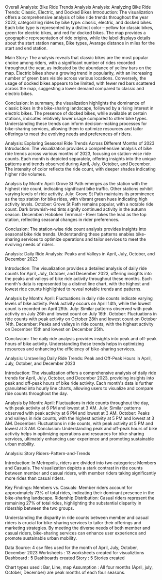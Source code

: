 Overall Analysis: Bike Ride Trends Analysis
Analysis: Analyzing Bike Ride Trends: Classic, Electric, and Docked Bikes
Introduction:
The visualization offers a comprehensive analysis of bike ride trends throughout the year 2023, categorizing rides by bike type: classic, electric, and docked bikes. Each bike type is represented by a distinct color – yellow for classic bikes, green for electric bikes, and red for docked bikes. The map provides a geographic representation of ride origins, while the label displays details about the start station names, Bike types, Avarage distance in miles for the start and end station.

Main Story:
The analysis reveals that classic bikes are the most popular choice among riders, with a significant number of rides recorded throughout the year, as indicated by the abundance of yellow bars on the map. Electric bikes show a growing trend in popularity, with an increasing number of green bars visible across various locations. Conversely, the usage of docked bikes appears to be limited, with fewer red bars scattered across the map, suggesting a lower demand compared to classic and electric bikes.

Conclusion:
In summary, the visualization highlights the dominance of classic bikes in the bike-sharing landscape, followed by a rising interest in electric bikes. The presence of docked bikes, while available at certain stations, indicates relatively lower usage compared to other bike types. Understanding these trends can inform decision-making processes for bike-sharing services, allowing them to optimize resources and tailor offerings to meet the evolving needs and preferences of riders.

Analysis: Exploring Seasonal Ride Trends Across Different Months of 2023
Introduction:
The visualization provides a comprehensive analysis of bike ride trends across various months of 2023, focusing on station-wise ride counts. Each month is depicted separately, offering insights into the unique patterns and trends observed during April, July, October, and December. The intensity of color reflects the ride count, with deeper shades indicating higher ride volumes.

Analysis by Month:
April: Grove St Path emerges as the station with the highest ride count, indicating significant bike traffic. Other stations exhibit varying levels of ride activity.
July: Grove St Path maintains its prominence as the top station for bike rides, with vibrant green hues indicating high activity levels.
October: Grove St Path remains popular, with a notable ride count. Dark brownish-red tints signify continued activity in the autumn season.
December: Hoboken Terminal - River takes the lead as the top station, reflecting seasonal changes in rider preferences.

Conclusion:
The station-wise ride count analysis provides insights into seasonal bike ride trends. Understanding these patterns enables bike-sharing services to optimize operations and tailor services to meet the evolving needs of riders.

Analysis: Daily Ride Analysis: Peaks and Valleys in April, July, October, and December 2023

Introduction:
The visualization provides a detailed analysis of daily ride counts for April, July, October, and December 2023, offering insights into the peaks and valleys of bike ride activity throughout these months. Each month's data is represented by a distinct line chart, with the highest and lowest ride counts highlighted to reveal notable trends and patterns.

Analysis by Month:
April: Fluctuations in daily ride counts indicate varying levels of bike activity. Peak activity occurs on April 14th, while the lowest count is recorded on April 29th.
July: Similar patterns observed with peak activity on July 26th and lowest count on July 16th.
October: Fluctuations in ride counts with peak activity on October 28th and lowest count on October 14th.
December: Peaks and valleys in ride counts, with the highest activity on December 15th and lowest on December 25th.

Conclusion:
The daily ride analysis provides insights into peak and off-peak hours of bike activity. Understanding these trends helps in optimizing resources and enhancing the efficiency of bike-sharing services.

Analysis: Unraveling Daily Ride Trends: Peak and Off-Peak Hours in April, July, October, and December 2023

Introduction:
The visualization offers a comprehensive analysis of daily ride trends for April, July, October, and December 2023, providing insights into peak and off-peak hours of bike ride activity. Each month's data is further granulated into hourly line charts, allowing users to visualize and compare ride counts throughout the day.

Analysis by Month:
April: Fluctuations in ride counts throughout the day, with peak activity at 6 PM and lowest at 3 AM.
July: Similar patterns observed with peak activity at 6 PM and lowest at 3 AM.
October: Peaks and valleys in ride counts, with the highest activity at 5 PM and lowest at 3 AM.
December: Fluctuations in ride counts, with peak activity at 5 PM and lowest at 3 AM.
Conclusion:
Understanding peak and off-peak hours of bike activity helps in optimizing operations and resources for bike-sharing services, ultimately enhancing user experience and promoting sustainable urban mobility.

Analysis: Story Riders-Pattern-and-Trends

Introduction:
In Metropolis, riders are divided into two categories: Members and Casuals. The visualization depicts a stark contrast in ride counts between member and casual riders, with member riders taking significantly more rides than casual riders.

Key Findings:
Members vs. Casuals: Member riders account for approximately 73% of total rides, indicating their dominant presence in the bike-sharing landscape.
Ridership Distribution: Casual riders represent the remaining 27% of total rides, highlighting the substantial disparity in ridership between the two groups.

Understanding the disparity in ride counts between member and casual riders is crucial for bike-sharing services to tailor their offerings and marketing strategies. By meeting the diverse needs of both member and casual riders, bike-sharing services can enhance user experience and promote sustainable urban mobility.

Data Source: 4 csv files used for the month of April, July, October, December 2023
Worksheets : 13 worksheets created for visualiztions
Dashboard  : 5 Dashboards created
Story      : 5 Stories created

Chart types used : Bar, Line, map
Assumption : All four months (April,  july, October, December) are peak months of each four seasons.

